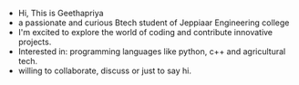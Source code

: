 -  Hi, This is Geethapriya
-  a passionate and curious Btech student of Jeppiaar Engineering college
-  I'm excited to explore the world of coding and contribute innovative projects.
-  Interested in: programming languages like python, c++ and agricultural tech.
-  willing to collaborate, discuss or just to say hi.


